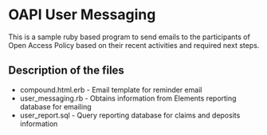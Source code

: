 OAPI User Messaging
======================
This is a sample ruby based program to send emails to the participants of Open Access Policy based on their recent activities and required next steps. 

Description of the files
------------------------
* compound.html.erb - Email template for reminder email
* user_messaging.rb - Obtains information from Elements reporting database for emailing
* user_report.sql - Query reporting database for claims and deposits information
